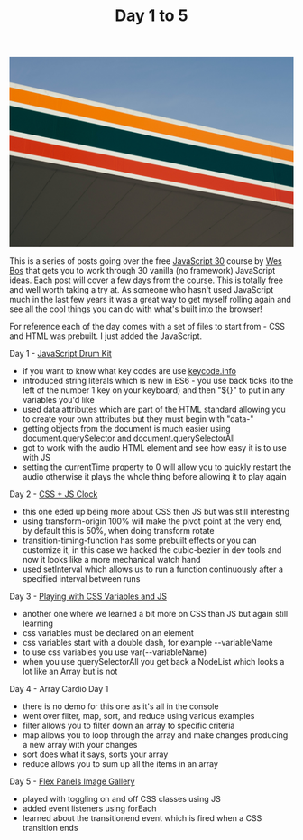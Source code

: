 ﻿---
title: Day 1 to 5
subTitle: JavaScript 30
category: "Learning"
cover: david-clarke-1342233-unsplash.jpg
---

![Unsplash](david-clarke-1342233-unsplash.jpg)

This is a series of posts going over the free [JavaScript 30](https://javascript30.com/) course by [Wes Bos](https://wesbos.com/) that gets you to work through 30 vanilla (no framework) JavaScript ideas. Each post will cover a few days from the course. This is totally free and well worth taking a try at. As someone who hasn't used JavaScript much in the last few years it was a great way to get myself rolling again and see all the cool things you can do with what's built into the browser!

For reference each of the day comes with a set of files to start from - CSS and HTML was prebuilt. I just added the JavaScript.

Day 1 - [JavaScript Drum Kit](https://demos.ahhhndre.ca/javascript30/1-javascript-drum-kit)

- if you want to know what key codes are use [keycode.info](https://keycode.info)
- introduced string literals which is new in ES6 - you use back ticks (to the left of the number 1 key on your keyboard) and then "\${}" to put in any variables you'd like
- used data attributes which are part of the HTML standard allowing you to create your own attributes but they must begin with "data-"
- getting objects from the document is much easier using document.querySelector and document.querySelectorAll
- got to work with the audio HTML element and see how easy it is to use with JS
- setting the currentTime property to 0 will allow you to quickly restart the audio otherwise it plays the whole thing before allowing it to play again

Day 2 - [CSS + JS Clock](https://demos.ahhhndre.ca/javascript30/)

- this one eded up being more about CSS then JS but was still interesting
- using transform-origin 100% will make the pivot point at the very end, by default this is 50%, when doing transform rotate
- transition-timing-function has some prebuilt effects or you can customize it, in this case we hacked the cubic-bezier in dev tools and now it looks like a more mechanical watch hand
- used setInterval which allows us to run a function continuously after a specified interval between runs

Day 3 - [Playing with CSS Variables and JS](https://demos.ahhhndre.ca/javascript30/)

- another one where we learned a bit more on CSS than JS but again still learning
- css variables must be declared on an element
- css variables start with a double dash, for example --variableName
- to use css variables you use var(--variableName)
- when you use querySelectorAll you get back a NodeList which looks a lot like an Array but is not

Day 4 - Array Cardio Day 1

- there is no demo for this one as it's all in the console
- went over filter, map, sort, and reduce using various examples
- filter allows you to filter down an array to specific criteria
- map allows you to loop through the array and make changes producing a new array with your changes
- sort does what it says, sorts your array
- reduce allows you to sum up all the items in an array

Day 5 - [Flex Panels Image Gallery](https://demos.ahhhndre.ca/javascript30/)

- played with toggling on and off CSS classes using JS
- added event listeners using forEach
- learned about the transitionend event which is fired when a CSS transition ends
